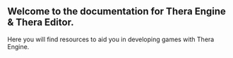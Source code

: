 ## Welcome to the documentation for Thera Engine & Thera Editor.

Here you will find resources to aid you in developing games with Thera Engine.
